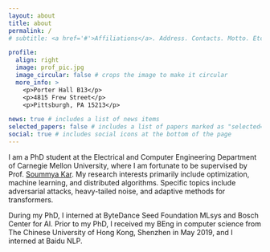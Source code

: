 ```yaml
---
layout: about
title: about
permalink: /
# subtitle: <a href='#'>Affiliations</a>. Address. Contacts. Motto. Etc.

profile:
  align: right
  image: prof_pic.jpg
  image_circular: false # crops the image to make it circular
  more_info: >
    <p>Porter Hall B13</p>
    <p>4815 Frew Street</p>
    <p>Pittsburgh, PA 15213</p>

news: true # includes a list of news items
selected_papers: false # includes a list of papers marked as "selected={true}"
social: true # includes social icons at the bottom of the page
---
```


I am a PhD student at the Electrical and Computer Engineering Department of Carnegie Mellon University, where I am fortunate to be supervised by Prof. [Soummya Kar](https://users.ece.cmu.edu/~soummyak/).  My research interests primarily include optimization, machine learning, and distributed algorithms. Specific topics include adversarial attacks, heavy-tailed noise, and adaptive methods for transformers.

During my PhD, I interned at ByteDance Seed Foundation MLsys and Bosch Center for AI. Prior to my PhD, I received my BEng in computer science from The Chinese University of Hong Kong, Shenzhen in May 2019, and I interned at Baidu NLP.